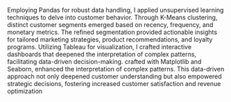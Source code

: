 Employing Pandas for robust data handling, I applied unsupervised learning techniques to delve into customer behavior. Through K-Means clustering, distinct customer segments emerged based on recency, frequency, and monetary metrics. The refined segmentation provided actionable insights for tailored marketing strategies, product recommendations, and loyalty programs. Utilizing Tableau for visualization, I crafted interactive dashboards that deepened the interpretation of complex patterns, facilitating data-driven decision-making. crafted with Matplotlib and Seaborn, enhanced the interpretation of complex patterns. This data-driven approach not only deepened customer understanding but also empowered strategic decisions, fostering increased customer satisfaction and revenue optimization
